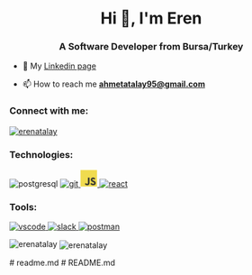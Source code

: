 <h1 align="center">Hi 👋, I'm Eren</h1>
<h3 align="center">A Software Developer from Bursa/Turkey</h3>


- 📝 My [Linkedin page](https://www.linkedin.com/in/ahmeterenatalay/)

- 📫 How to reach me **ahmetatalay95@gmail.com**

<h3 align="left">Connect with me:</h3>
<p align="left">
<a href="https://www.linkedin.com/in/ahmeterenatalay/" target="blank"><img align="center" src="https://cdn-icons-png.flaticon.com/512/174/174857.png" alt="erenatalay" height="30" width="30" /></a>
</p>

<h3 align="left">Technologies:</h3>
<p align="left"> 
<a target="_blank"> <img src="https://cdn-icons-png.flaticon.com/512/5968/5968342.png" alt="postgresql" width="30" height="30"/> </a>
<a href="https://git-scm.com/" target="_blank"> <img src="https://www.vectorlogo.zone/logos/git-scm/git-scm-icon.svg" alt="git" width="30" height="30"/> </a>
<a href="https://developer.mozilla.org/en-US/docs/Web/JavaScript" target="_blank"> <img src="https://raw.githubusercontent.com/devicons/devicon/master/icons/javascript/javascript-original.svg" alt="javascript" width="30" height="30"/> </a> 
<a href="https://reactjs.org/" target="_blank"> <img src="https://upload.wikimedia.org/wikipedia/commons/thumb/4/47/React.svg/1200px-React.svg.png" alt="react" width="33" height="30"/> </a> 
  
<h3 align="left">Tools:</h3>
<a href="https://code.visualstudio.com/" target="_blank"> <img src="https://upload.wikimedia.org/wikipedia/commons/thumb/9/9a/Visual_Studio_Code_1.35_icon.svg/1024px-Visual_Studio_Code_1.35_icon.svg.png" alt="vscode" width="30" height="30"/> </a>
<a href="https://slack.com/intl/en-tr/" target="_blank"> <img src="https://cdn.brandfolder.io/5H442O3W/as/pl546j-7le8zk-4nzzs1/Slack_Mark_Web.png" alt="slack" width="37" height="37"/> </a>
<a href="https://postman.com" target="_blank"> <img src="https://www.vectorlogo.zone/logos/getpostman/getpostman-icon.svg" alt="postman" width="30" height="30"/> </a> 
</p>

<p><img align="left" src="https://github-readme-stats.vercel.app/api/top-langs?username=erenatalay&show_icons=true&theme=radical&locale=en&layout=compact" alt="erenatalay" /></p>

<p>&nbsp;<img align="center" src="https://github-readme-stats.vercel.app/api?username=erenatalay&show_icons=true&theme=radical&locale=en&count_private=true&hide=issues" alt="erenatalay" width="50%" /></p>

<div>
 </div>#   r e a d m e . m d 
 
 #   R E A D M E . m d 
 
 